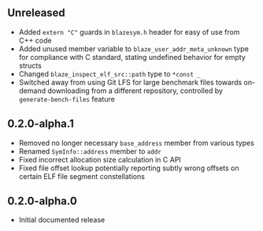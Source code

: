 Unreleased
----------
- Added `extern "C"` guards in `blazesym.h` header for easy of use from C++ code
- Added unused member variable to `blaze_user_addr_meta_unknown` type for
  compliance with C standard, stating undefined behavior for empty structs
- Changed `blaze_inspect_elf_src::path` type to `*const _`
- Switched away from using Git LFS for large benchmark files towards
  on-demand downloading from a different repository, controlled by
  `generate-bench-files` feature


0.2.0-alpha.1
-------------
- Removed no longer necessary `base_address` member from various types
- Renamed `SymInfo::address` member to `addr`
- Fixed incorrect allocation size calculation in C API
- Fixed file offset lookup potentially reporting subtly wrong offsets on
  certain ELF file segment constellations


0.2.0-alpha.0
-------------
- Initial documented release
